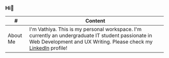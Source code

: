 ### Hi👋

<!--
**vathxra/vathxra** is a ✨ _special_ ✨ repository because its `README.md` (this file) appears on your GitHub profile.

Here are some ideas to get you started:

- 🔭 I’m currently working on ...
- 🌱 I’m currently learning ...
- 👯 I’m looking to collaborate on ...
- 🤔 I’m looking for help with ...
- 💬 Ask me about ...
- 📫 How to reach me: ...
- 😄 Pronouns: ...
- ⚡ Fun fact: ...
-->

| #  | Content |
| ------------- | ------------- |
| About Me  | I'm Vathiya. This is my personal workspace. I'm currently an undergraduate IT student passionate in Web Development and UX Writing. Please check my [LinkedIn](https://www.linkedin.com/in/vathiyarezky/) profile! |

<!--
| Language  | ![c++](https://raw.githubusercontent.com/jmnote/z-icons/master/svg/cpp.svg)   |
| Others  | ![bootstrap](https://raw.githubusercontent.com/jmnote/z-icons/master/16x16/bootstrap.png) ![javascript](https://raw.githubusercontent.com/get-icon/geticon/master/icons/javascript.svg)  |
| Content Cell  | Content Cell  |
| Content Cell  | Content Cell  |
| Content Cell  | Content Cell  | -->
